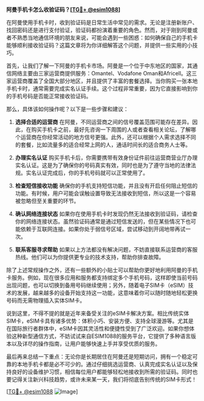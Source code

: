 **阿曼手机卡怎么收验证码？[[TG💪+ @esim1088](https://t.me/s/esim1088)]**

在阿曼使用手机卡时，收到验证码是日常生活中常见的需求。无论是注册新账户、找回密码还是进行支付验证，验证码都扮演着重要的角色。然而，对于刚到阿曼或者不熟悉当地通信环境的朋友来说，可能会遇到一些困惑：如何确保自己的手机卡能够顺利接收验证码？这篇文章将为你详细解答这个问题，并提供一些实用的小技巧。

首先，让我们了解一下阿曼的手机卡市场。阿曼是一个位于中东地区的国家，其通信网络主要由三家运营商提供服务：Omantel、Vodafone Oman和Africell。这三家运营商覆盖了全国大部分地区，并且提供了丰富的套餐选择。当你购买一张本地手机卡时，通常需要完成实名认证手续。这个过程非常重要，因为它直接影响到你的手机号码是否能正常接收验证码。

那么，具体该如何操作呢？以下是一些步骤和建议：

1. **选择合适的运营商**
   在阿曼，不同运营商之间的信号覆盖范围可能存在差异。因此，在购买手机卡之前，最好先咨询一下周围的人或者查看相关论坛，了解哪个运营商在你经常活动的地方信号更强。此外，还可以根据个人需求选择不同的套餐，比如流量多的适合经常上网的人，通话时间长的适合商务人士等。

2. **办理实名认证**
   购买手机卡后，你需要携带有效身份证件前往运营商营业厅办理实名认证。这是为了确保你的号码真实有效，同时也是为了遵守当地的法律法规。实名认证完成后，你的手机号码就可以正常使用了。

3. **检查短信接收功能**
   确保你的手机支持短信功能，并且没有开启任何阻止短信的功能。有时候，用户可能会误触设置导致无法接收到短信，所以这是一个容易被忽略但至关重要的环节。

4. **确认网络连接状态**
   如果你在使用手机卡时发现仍然无法接收到验证码，请检查你的网络连接状态。虽然验证码通常是通过短信发送的，但在某些情况下也可能依赖于互联网连接。如果你处于弱信号区域，尝试移动到开阔地带再试一次。

5. **联系客服寻求帮助**
   如果以上方法都没有解决问题，不妨直接联系运营商的客服热线。他们可以为你提供更专业的技术支持，帮助你排查故障。

除了上述常规操作之外，还有一些额外的小贴士可以帮助你更好地利用阿曼的手机卡服务。例如，现在很多应用和服务都支持绑定多个手机号码，这样即使当前号码出现问题，也可以切换到备用号码继续使用；另外，随着电子SIM卡（eSIM）技术的发展，越来越多的设备开始支持这一功能，这意味着你可以随时随地轻松更换号码而无需物理插入实体SIM卡。

说到这里，不得不提的就是近年来备受关注的eSIM卡解决方案。相比传统实体SIM卡，eSIM卡具有诸多优势：体积小巧、安装方便、支持全球漫游等。尤其是在国际旅行者群体中，eSIM卡因其灵活性和便捷性受到了广泛欢迎。如果你想体验这种新型通信方式，不妨试试来自ESIM1088的服务平台，它提供了多种语言版本以及详尽的操作指南，让用户能够快速上手并享受优质的服务。

最后再来总结一下重点：无论你是长期居住在阿曼还是短期访问，拥有一个稳定可靠的本地手机卡都是必不可少的。通过仔细挑选运营商、认真完成实名认证以及保持良好的设备维护习惯，相信每位用户都能够轻松地接收到所需的验证码。同时也要记得关注新兴科技趋势，或许未来某一天，我们将彻底告别传统的SIM卡形式！

[[TG💪+ @esim1088](https://t.me/s/esim1088) ![Image](https://i.postimg.cc/4NQfJmqS/Snipaste-2025-05-13-00-14-12.png)]